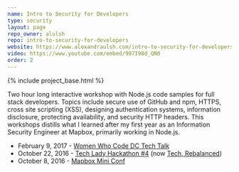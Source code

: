 ```yaml
---
name: Intro to Security for Developers
type: security
layout: page
repo_owner: alulsh
repo: intro-to-security-for-developers
website: https://www.alexandraulsh.com/intro-to-security-for-developers/slides/#/
video: https://www.youtube.com/embed/997I98d_QN0
order: 2
---
```


{% include project_base.html %}

Two hour long interactive workshop with Node.js code samples for full stack developers. Topics include secure use of GitHub and npm, HTTPS, cross site scripting (XSS), designing authentication systems, information disclosure, protecting availability, and security HTTP headers. This workshops distills what I learned after my first year as an Information Security Engineer at Mapbox, primarily working in Node.js.

* February 9, 2017 - [Women Who Code DC Tech Talk](https://www.meetup.com/Women-Who-Code-DC/events/235989630/)
* October 22, 2016 - [Tech Lady Hackathon #4](http://techladyhackathon.org/) (now [Tech, Rebalanced](https://www.techrebalanced.org/))
* October 8, 2016 - [Mapbox Mini Conf](https://miniconfmapbox.splashthat.com/)
